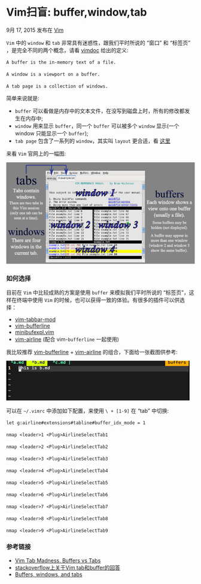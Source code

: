 # Vim扫盲: buffer,window,tab 

9月 17, 2015  发布在 [Vim][0]

`Vim` 中的 `window` 和 `tab` 非常具有迷惑性，跟我们平时所说的 “窗口” 和 “标签页” ，是完全不同的两个概念，请看 [vimdoc][1] 给出的定义:

```
A buffer is the in-memory text of a file.

A window is a viewport on a buffer.

A tab page is a collection of windows.
```

简单来说就是:

* `buffer` 可以看做是内存中的文本文件，在没写到磁盘上时，所有的修改都发生在内存中;
* `window` 用来显示 `buffer`，同一个 `buffer` 可以被多个 `window` 显示(一个 window 只能显示一个 `buffer`);
* `tab page` 包含了一系列的 `window`，其实叫 `layout` 更合适，看 [这里][2]

来看 `Vim` 官网上的一幅图:

![Tabs-windows-buffers.png][3]

### 如何选择

目前在 `Vim` 中比较成熟的方案是使用 `buffer` 来模拟我们平时所说的 “标签页”，这样在终端中使用 `Vim` 的时候，也可以获得一致的体验。有很多的插件可以供选择：

* [vim-tabbar-mod][4]
* [vim-bufferline][5]
* [minibufexpl.vim][6]
* [vim-airline][7] (配合 vim-`bufferline` 一起使用)

我比较推荐 [vim-bufferline][8] + [vim-airline][9] 的组合，下面给一张截图供参考:

![vim-airline-bufferline.png][10]

可以在 `~/.vimrc` 中添加如下配置，来使用 `\ + [1-9]` 在 “tab” 中切换:

```
let g:airline#extensions#tabline#buffer_idx_mode = 1

nmap <leader>1 <Plug>AirlineSelectTab1

nmap <leader>2 <Plug>AirlineSelectTab2

nmap <leader>3 <Plug>AirlineSelectTab3

nmap <leader>4 <Plug>AirlineSelectTab4

nmap <leader>5 <Plug>AirlineSelectTab5

nmap <leader>6 <Plug>AirlineSelectTab6

nmap <leader>7 <Plug>AirlineSelectTab7

nmap <leader>8 <Plug>AirlineSelectTab8

nmap <leader>9 <Plug>AirlineSelectTab9
```

### 参考链接

* [Vim Tab Madness. Buffers vs Tabs][11]
* [stackoverflow上关于Vim tab和buffer的回答][2]
* [Buffers, windows, and tabs][12]

[0]: /all-categories/Vim/
[1]: http://vimdoc.sourceforge.net/htmldoc/windows.html#windows-intro
[2]: http://stackoverflow.com/questions/102384/using-vims-tabs-like-buffers/103590#103590
[3]: ../img/Tabs-windows-buffers.png
[4]: https://github.com/NsLib/vim-tabbar-mod
[5]: https://github.com/bling/vim-bufferline
[6]: https://github.com/fholgado/minibufexpl.vim
[7]: https://github.com/bling/vim-airline
[8]: https://github.com/~vim-bufferline
[9]: https://github.com/~/vim-airline
[10]: ../img/vim-airline-bufferline.png
[11]: https://joshldavis.com/2014/04/05/vim-tab-madness-buffers-vs-tabs/
[12]: http://blog.sanctum.geek.nz/buffers-windows-tabs/